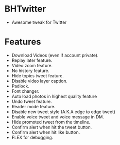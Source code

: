# BHTwitter
- Awesome tweak for Twitter

# Features
- Download Videos (even if account private).
- Replay later feature.
- Video zoom feature.
- No history feature.
- Hide topics tweet feature.
- Disable video layer caption.
- Padlock.
- Font changer.
- Auto load photos in highest quality feature
- Undo tweet feature.
- Reader mode feature.
- Disable new tweet style (A.K.A edge to edge tweet)
- Enable voice tweet and voice message in DM.
- Hide promoted tweet from the timeline.
- Confirm alert when hit the tweet button.
- Confirm alert when hit like button.
- FLEX for debugging.
